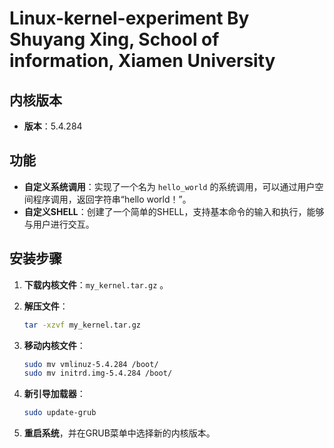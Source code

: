# Linux-kernel-experiment By Shuyang Xing, School of information, Xiamen University

## 内核版本

- **版本**：5.4.284

## 功能

- **自定义系统调用**：实现了一个名为 `hello_world` 的系统调用，可以通过用户空间程序调用，返回字符串“hello world！”。
- **自定义SHELL**：创建了一个简单的SHELL，支持基本命令的输入和执行，能够与用户进行交互。

## 安装步骤

1. **下载内核文件**：`my_kernel.tar.gz` 。

2. **解压文件**：

   ```bash
   tar -xzvf my_kernel.tar.gz
   ```

3. **移动内核文件**：

   ```bash
   sudo mv vmlinuz-5.4.284 /boot/
   sudo mv initrd.img-5.4.284 /boot/
   ```

4. **新引导加载器**：

   ```bash
   sudo update-grub
   ```

5. **重启系统**，并在GRUB菜单中选择新的内核版本。
